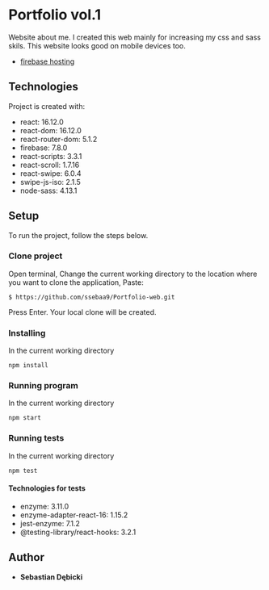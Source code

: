 # Portfolio vol.1

Website about me. I created this web mainly for increasing my css and sass skils. This website looks good on mobile devices too.

* [firebase hosting](https://sebastian-debicki.web.app/ )

## Technologies
Project is created with:
* react: 16.12.0
* react-dom: 16.12.0
* react-router-dom: 5.1.2
* firebase: 7.8.0
* react-scripts: 3.3.1
* react-scroll: 1.7.16
* react-swipe: 6.0.4
* swipe-js-iso: 2.1.5
* node-sass: 4.13.1

## Setup

To run the project, follow the steps below.

### Clone project

Open terminal,
Change the current working directory to the location where you want to clone the application,
Paste:
```
$ https://github.com/ssebaa9/Portfolio-web.git
```
Press Enter. Your local clone will be created.

### Installing

In the current working directory

```
npm install
```

### Running program

In the current working directory

```
npm start
```

### Running tests

In the current working directory

```
npm test
```

#### Technologies for tests
 
* enzyme: 3.11.0
* enzyme-adapter-react-16: 1.15.2
* jest-enzyme: 7.1.2
* @testing-library/react-hooks: 3.2.1


## Author

* **Sebastian Dębicki** 
